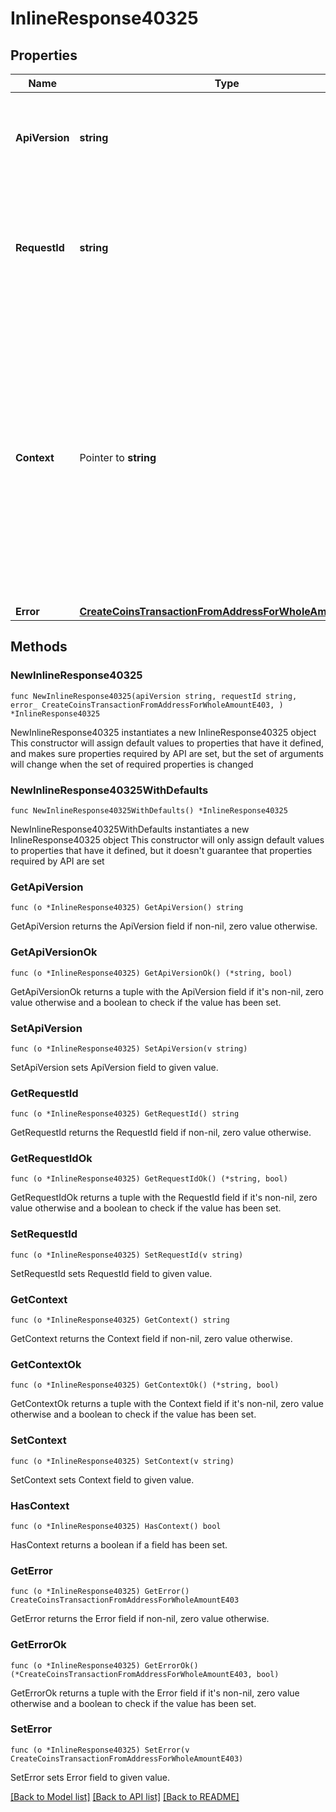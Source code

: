 # InlineResponse40325

## Properties

Name | Type | Description | Notes
------------ | ------------- | ------------- | -------------
**ApiVersion** | **string** | Specifies the version of the API that incorporates this endpoint. | 
**RequestId** | **string** | Defines the ID of the request. The &#x60;requestId&#x60; is generated by Crypto APIs and it&#39;s unique for every request. | 
**Context** | Pointer to **string** | In batch situations the user can use the context to correlate responses with requests. This property is present regardless of whether the response was successful or returned as an error. &#x60;context&#x60; is specified by the user. | [optional] 
**Error** | [**CreateCoinsTransactionFromAddressForWholeAmountE403**](CreateCoinsTransactionFromAddressForWholeAmountE403.md) |  | 

## Methods

### NewInlineResponse40325

`func NewInlineResponse40325(apiVersion string, requestId string, error_ CreateCoinsTransactionFromAddressForWholeAmountE403, ) *InlineResponse40325`

NewInlineResponse40325 instantiates a new InlineResponse40325 object
This constructor will assign default values to properties that have it defined,
and makes sure properties required by API are set, but the set of arguments
will change when the set of required properties is changed

### NewInlineResponse40325WithDefaults

`func NewInlineResponse40325WithDefaults() *InlineResponse40325`

NewInlineResponse40325WithDefaults instantiates a new InlineResponse40325 object
This constructor will only assign default values to properties that have it defined,
but it doesn't guarantee that properties required by API are set

### GetApiVersion

`func (o *InlineResponse40325) GetApiVersion() string`

GetApiVersion returns the ApiVersion field if non-nil, zero value otherwise.

### GetApiVersionOk

`func (o *InlineResponse40325) GetApiVersionOk() (*string, bool)`

GetApiVersionOk returns a tuple with the ApiVersion field if it's non-nil, zero value otherwise
and a boolean to check if the value has been set.

### SetApiVersion

`func (o *InlineResponse40325) SetApiVersion(v string)`

SetApiVersion sets ApiVersion field to given value.


### GetRequestId

`func (o *InlineResponse40325) GetRequestId() string`

GetRequestId returns the RequestId field if non-nil, zero value otherwise.

### GetRequestIdOk

`func (o *InlineResponse40325) GetRequestIdOk() (*string, bool)`

GetRequestIdOk returns a tuple with the RequestId field if it's non-nil, zero value otherwise
and a boolean to check if the value has been set.

### SetRequestId

`func (o *InlineResponse40325) SetRequestId(v string)`

SetRequestId sets RequestId field to given value.


### GetContext

`func (o *InlineResponse40325) GetContext() string`

GetContext returns the Context field if non-nil, zero value otherwise.

### GetContextOk

`func (o *InlineResponse40325) GetContextOk() (*string, bool)`

GetContextOk returns a tuple with the Context field if it's non-nil, zero value otherwise
and a boolean to check if the value has been set.

### SetContext

`func (o *InlineResponse40325) SetContext(v string)`

SetContext sets Context field to given value.

### HasContext

`func (o *InlineResponse40325) HasContext() bool`

HasContext returns a boolean if a field has been set.

### GetError

`func (o *InlineResponse40325) GetError() CreateCoinsTransactionFromAddressForWholeAmountE403`

GetError returns the Error field if non-nil, zero value otherwise.

### GetErrorOk

`func (o *InlineResponse40325) GetErrorOk() (*CreateCoinsTransactionFromAddressForWholeAmountE403, bool)`

GetErrorOk returns a tuple with the Error field if it's non-nil, zero value otherwise
and a boolean to check if the value has been set.

### SetError

`func (o *InlineResponse40325) SetError(v CreateCoinsTransactionFromAddressForWholeAmountE403)`

SetError sets Error field to given value.



[[Back to Model list]](../README.md#documentation-for-models) [[Back to API list]](../README.md#documentation-for-api-endpoints) [[Back to README]](../README.md)


